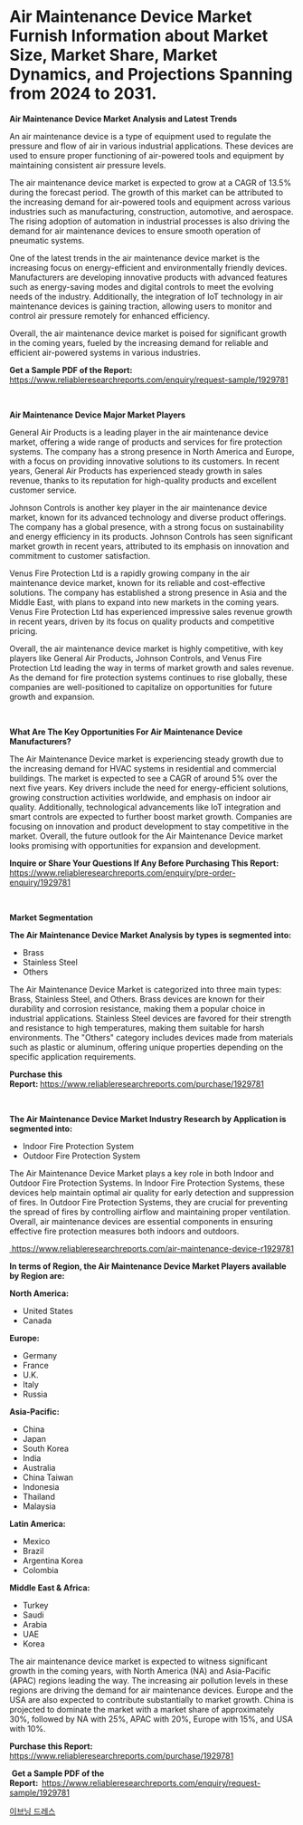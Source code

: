 <p><h1>Air Maintenance Device Market Furnish Information about Market Size, Market Share, Market Dynamics, and Projections Spanning from 2024 to 2031.</h1></p><p><strong>Air Maintenance Device Market Analysis and Latest Trends</strong></p>
<p><p>An air maintenance device is a type of equipment used to regulate the pressure and flow of air in various industrial applications. These devices are used to ensure proper functioning of air-powered tools and equipment by maintaining consistent air pressure levels.</p><p>The air maintenance device market is expected to grow at a CAGR of 13.5% during the forecast period. The growth of this market can be attributed to the increasing demand for air-powered tools and equipment across various industries such as manufacturing, construction, automotive, and aerospace. The rising adoption of automation in industrial processes is also driving the demand for air maintenance devices to ensure smooth operation of pneumatic systems.</p><p>One of the latest trends in the air maintenance device market is the increasing focus on energy-efficient and environmentally friendly devices. Manufacturers are developing innovative products with advanced features such as energy-saving modes and digital controls to meet the evolving needs of the industry. Additionally, the integration of IoT technology in air maintenance devices is gaining traction, allowing users to monitor and control air pressure remotely for enhanced efficiency.</p><p>Overall, the air maintenance device market is poised for significant growth in the coming years, fueled by the increasing demand for reliable and efficient air-powered systems in various industries.</p></p>
<p><strong>Get a Sample PDF of the Report:&nbsp;</strong> <a href="https://www.reliableresearchreports.com/enquiry/request-sample/1929781">https://www.reliableresearchreports.com/enquiry/request-sample/1929781</a></p>
<p>&nbsp;</p>
<p><strong>Air Maintenance Device Major Market Players</strong></p>
<p><p>General Air Products is a leading player in the air maintenance device market, offering a wide range of products and services for fire protection systems. The company has a strong presence in North America and Europe, with a focus on providing innovative solutions to its customers. In recent years, General Air Products has experienced steady growth in sales revenue, thanks to its reputation for high-quality products and excellent customer service.</p><p>Johnson Controls is another key player in the air maintenance device market, known for its advanced technology and diverse product offerings. The company has a global presence, with a strong focus on sustainability and energy efficiency in its products. Johnson Controls has seen significant market growth in recent years, attributed to its emphasis on innovation and commitment to customer satisfaction.</p><p>Venus Fire Protection Ltd is a rapidly growing company in the air maintenance device market, known for its reliable and cost-effective solutions. The company has established a strong presence in Asia and the Middle East, with plans to expand into new markets in the coming years. Venus Fire Protection Ltd has experienced impressive sales revenue growth in recent years, driven by its focus on quality products and competitive pricing.</p><p>Overall, the air maintenance device market is highly competitive, with key players like General Air Products, Johnson Controls, and Venus Fire Protection Ltd leading the way in terms of market growth and sales revenue. As the demand for fire protection systems continues to rise globally, these companies are well-positioned to capitalize on opportunities for future growth and expansion.</p></p>
<p>&nbsp;</p>
<p><strong>What Are The Key Opportunities For Air Maintenance Device Manufacturers?</strong></p>
<p><p>The Air Maintenance Device market is experiencing steady growth due to the increasing demand for HVAC systems in residential and commercial buildings. The market is expected to see a CAGR of around 5% over the next five years. Key drivers include the need for energy-efficient solutions, growing construction activities worldwide, and emphasis on indoor air quality. Additionally, technological advancements like IoT integration and smart controls are expected to further boost market growth. Companies are focusing on innovation and product development to stay competitive in the market. Overall, the future outlook for the Air Maintenance Device market looks promising with opportunities for expansion and development.</p></p>
<p><strong>Inquire or Share Your Questions If Any Before Purchasing This Report:</strong> <a href="https://www.reliableresearchreports.com/enquiry/pre-order-enquiry/1929781">https://www.reliableresearchreports.com/enquiry/pre-order-enquiry/1929781</a></p>
<p>&nbsp;</p>
<p><strong>Market Segmentation</strong></p>
<p><strong>The Air Maintenance Device Market Analysis by types is segmented into:</strong></p>
<p><ul><li>Brass</li><li>Stainless Steel</li><li>Others</li></ul></p>
<p><p>The Air Maintenance Device Market is categorized into three main types: Brass, Stainless Steel, and Others. Brass devices are known for their durability and corrosion resistance, making them a popular choice in industrial applications. Stainless Steel devices are favored for their strength and resistance to high temperatures, making them suitable for harsh environments. The "Others" category includes devices made from materials such as plastic or aluminum, offering unique properties depending on the specific application requirements.</p></p>
<p><strong>Purchase this Report:&nbsp;</strong><a href="https://www.reliableresearchreports.com/purchase/1929781">https://www.reliableresearchreports.com/purchase/1929781</a></p>
<p>&nbsp;</p>
<p><strong>The Air Maintenance Device Market Industry Research by Application is segmented into:</strong></p>
<p><ul><li>Indoor Fire Protection System</li><li>Outdoor Fire Protection System</li></ul></p>
<p><p>The Air Maintenance Device Market plays a key role in both Indoor and Outdoor Fire Protection Systems. In Indoor Fire Protection Systems, these devices help maintain optimal air quality for early detection and suppression of fires. In Outdoor Fire Protection Systems, they are crucial for preventing the spread of fires by controlling airflow and maintaining proper ventilation. Overall, air maintenance devices are essential components in ensuring effective fire protection measures both indoors and outdoors.</p></p>
<p><a href="https://www.reliableresearchreports.com/air-maintenance-device-r1929781">&nbsp;https://www.reliableresearchreports.com/air-maintenance-device-r1929781</a></p>
<p><strong>In terms of Region, the Air Maintenance Device Market Players available by Region are:</strong></p>
<p>
    <p> <strong> North America: </strong>
        <ul>
            <li>United States</li>
            <li>Canada</li>
        </ul>
        </p> 
    <p> <strong> Europe: </strong>
        <ul>
            <li>Germany</li>
            <li>France</li>
            <li>U.K.</li>
            <li>Italy</li>
            <li>Russia</li>
        </ul>
        </p> 
    <p> <strong> Asia-Pacific: </strong>
        <ul>
            <li>China</li>
            <li>Japan</li>
            <li>South Korea</li>
            <li>India</li>
            <li>Australia</li>
            <li>China Taiwan</li>
            <li>Indonesia</li>
            <li>Thailand</li>
            <li>Malaysia</li>
        </ul>
        </p> 
    <p> <strong> Latin America: </strong>
        <ul>
            <li>Mexico</li>
            <li>Brazil</li>
            <li>Argentina Korea</li>
            <li>Colombia</li>
        </ul>
        </p> 
    <p> <strong> Middle East & Africa: </strong>
        <ul>
            <li>Turkey</li>
            <li>Saudi</li>
            <li>Arabia</li>
            <li>UAE</li>
            <li>Korea</li>
        </ul>
    </p>
    </p>
<p><p>The air maintenance device market is expected to witness significant growth in the coming years, with North America (NA) and Asia-Pacific (APAC) regions leading the way. The increasing air pollution levels in these regions are driving the demand for air maintenance devices. Europe and the USA are also expected to contribute substantially to market growth. China is projected to dominate the market with a market share of approximately 30%, followed by NA with 25%, APAC with 20%, Europe with 15%, and USA with 10%.</p></p>
<p><strong>Purchase this Report: </strong><a href="https://www.reliableresearchreports.com/purchase/1929781">https://www.reliableresearchreports.com/purchase/1929781</a></p>
<p>&nbsp;<strong>Get a Sample PDF of the Report:&nbsp;&nbsp;</strong><a href="https://www.reliableresearchreports.com/enquiry/request-sample/1929781">https://www.reliableresearchreports.com/enquiry/request-sample/1929781</a></p>
<p><strong></strong></p>
<p><p><a href="https://github.com/apple8975768/Market-Research-Report-List-1/blob/main/8262990168390.md">이브닝 드레스</a></p></p>